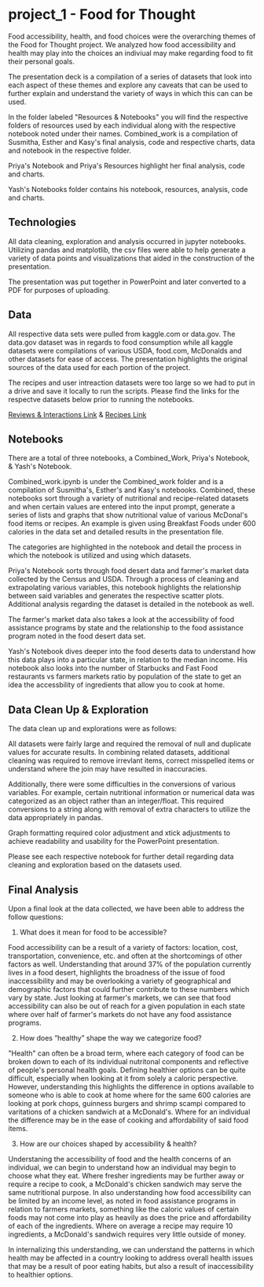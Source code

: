 # project_1 - Food for Thought
Food accessibility, health, and food choices were the overarching themes of the Food for Thought project. We analyzed how food accessibility and health may play into the choices an indiviual may make regarding food to fit their personal goals. 

The presentation deck is a compilation of a series of datasets that look into each aspect of these themes and explore any caveats that can be used to further explain and understand the variety of ways in which this can can be used. 

In the folder labeled "Resources & Notebooks" you will find the respective folders of resources used by each individual along with the respective notebook noted under their names. Combined_work is a compilation of Susmitha, Esther and Kasy's final analysis, code and respective charts, data and notebook in the respective folder. 

Priya's Notebook and Priya's Resources highlight her final analysis, code and charts. 

Yash's Notebooks folder contains his notebook, resources, analysis, code and charts. 

## Technologies
All data cleaning, exploration and analysis occurred in jupyter notebooks. Utilizing pandas and matplotlib, the csv files were able to help generate a variety of data points and visualizations that aided in the construction of the presentation.

The presentation was put together in PowerPoint and later converted to a PDF for purposes of uploading. 


## Data
All respective data sets were pulled from kaggle.com or data.gov. The data.gov dataset was in regards to food consumption while all kaggle datasets were compilations of various USDA, food.com, McDonalds and other datasets for ease of access. The presentation highlights the original sources of the data used for each portion of the project.

The recipes and user intreaction datasets were too large so we had to put in a drive and save it locally to run the scripts. Please find the links for the respectve datasets below prior to running the notebooks.

[Reviews & Interactions Link](https://drive.google.com/file/d/1mUidiQSvwrK3rDyoc94vM7owyUphSJ7K/view?usp=sharing "Reviews & Interactions Link") & [Recipes Link](https://drive.google.com/file/d/1X-ql9B4xjRIPa3Sa7kJTzEXekW6pBand/view?usp=sharing "Recipes Link")


## Notebooks 
There are a total of three notebooks, a Combined_Work, Priya's Notebook, & Yash's Notebook. 

Combined_work.ipynb is under the Combined_work folder and is a compilation of Susmitha's, Esther's and Kasy's notebooks. Combined, these notebooks sort through a variety of nutritional and recipe-related datasets and when certain values are entered into the input prompt, generate a series of lists and graphs that show nutritional value of various McDonal's food items or recipes. An example is given using Breakfast Foods under 600 calories in the data set and detailed results in the presentation file.

The categories are highlighted in the notebook and detail the process in which the notebook is utilized and using which datasets. 

Priya's Notebook sorts through food desert data and farmer's market data collected by the Census and USDA. Through a process of cleaning and extrapolating various variables, this notebook highlights the relationship between said variables and generates the respective scatter plots. Additional analysis regarding the dataset is detailed in the notebook as well. 

The farmer's market data also takes a look at the accessibility of food assistance programs by state and the relationship to the food assistance program noted in the food desert data set. 

Yash's Notebook dives deeper into the food deserts data to understand how this data plays into a particular state, in relation to the median income. His notebook also looks into the number of Starbucks and Fast Food restaurants vs farmers markets ratio by population of the state to get an idea the accessbility of ingredients that allow you to cook at home.  


## Data Clean Up & Exploration 

The data clean up and explorations were as follows:

All datasets were fairly large and required the removal of null and duplicate values for accurate results. In combining related datasets, additional cleaning was required to remove irrevlant items, correct misspelled items or understand where the join may have resulted in inaccuracies. 

Additionally, there were some difficulties in the conversions of various variables. For example, certain nutritional information or numerical data was categorized as an object rather than an integer/float. This required conversions to a string along with removal of extra characters to utilize the data appropriately in pandas. 

Graph formatting required color adjustment and xtick adjustments to achieve readability and usability for the PowerPoint presentation. 

Please see each respective notebook for further detail regarding data cleaning and exploration based on the datasets used. 


## Final Analysis
Upon a final look at the data collected, we have been able to address the follow questions: 
1. What does it mean for food to be accessible? 

Food accessibility can be a result of a variety of factors: location, cost, transportation, convenience, etc. and often at the shortcomings of other factors as well. Understanding that around 37% of the population currently lives in a food desert, highlights the broadness of the issue of food inaccessibility and may be overlooking a variety of geographical and demographic factors that could further contribute to these numbers which vary by state. Just looking at farmer's markets, we can see that food accessibility can also be out of reach for a given population in each state where over half of farmer's markets do not have any food assistance programs.

2. How does ”healthy” shape the way we categorize food? 

"Health" can often be a broad term, where each category of food can be broken down to each of its individual nutritonal components and reflective of people's personal health goals. Defining healthier options can be quite difficult, especially when looking at it from solely a caloric perspective. However, understanding this highlights the difference in options available to someone who is able to cook at home where for the same 600 calories are looking at pork chops, guinness burgers and shrimp scampi compared to varitations of a chicken sandwich at a McDonald's. Where for an individual the difference may be in the ease of cooking and affordability of said food items. 

3. How are our choices shaped by accessibility & health?

Understaning the accessibility of food and the health concerns of an individual, we can begin to understand how an individual may begin to choose what they eat. Where fresher ingredients may be further away or require a recipe to cook, a McDonald's chicken sandwich may serve the same nutritional purpose. In also understanding how food accessibility can be limited by an income level, as noted in food assistance programs in relation to farmers markets, something like the caloric values of certain foods may not come into play as heavily as does the price and affordability of each of the ingredients. Where on average a recipe may require 10 ingredients, a McDonald's sandwich requires very little outside of money. 

In internalizing this understanding, we can understand the patterns in which health may be affected in a country looking to address overall health issues that may be a result of poor eating habits, but also a result of inaccessibility to healthier options. 

